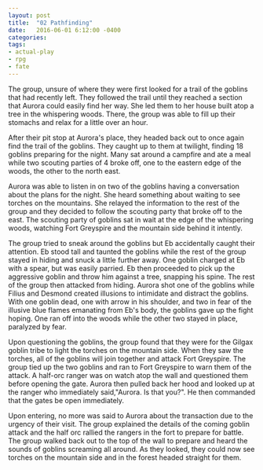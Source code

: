```yaml
---
layout: post
title:  "02 Pathfinding"
date:   2016-06-01 6:12:00 -0400 
categories: 
tags: 
- actual-play
- rpg
- fate
---
```

The group, unsure of where they were first looked for a trail of the goblins that had recently left. They followed the trail until they reached a section that Aurora could easily find her way. She led them to her house built atop a tree in the whispering woods. There, the group was able to fill up their stomachs and relax for a little over an hour.<!--more-->

After their pit stop at Aurora's place, they headed back out to once again find the trail of the goblins. They caught up to them at twilight, finding 18 goblins preparing for the night. Many sat around a campfire and ate a meal while two scouting parties of 4 broke off, one to the eastern edge of the woods, the other to the north east.

Aurora was able to listen in on two of the goblins having a conversation about the plans for the night. She heard something about waiting to see torches on the mountains. She relayed the information to the rest of the group and they decided to follow the scouting party that broke off to the east. The scouting party of goblins sat in wait at the edge of the whispering woods, watching Fort Greyspire and the mountain side behind it intently. 

The group tried to sneak around the goblins but Eb accidentally caught their attention. Eb stood tall and taunted the goblins while the rest of the group stayed in hiding and snuck a little further away. One goblin charged at Eb with a spear, but was easily parried. Eb then proceeded to pick up the aggressive goblin and throw him against a tree, snapping his spine. The rest of the group then attacked from hiding. Aurora shot one of the goblins while Filius and Desmond created illusions to intimidate and distract the goblins. With one goblin dead, one with arrow in his shoulder, and two in fear of the illusive blue flames emanating from Eb's body, the goblins gave up the fight hoping. One ran off into the woods while the other two stayed in place, paralyzed by fear. 

Upon questioning the goblins, the group found that they were for the Gilgax goblin tribe to light the torches on the mountain side. When they saw the torches, all of the goblins will join together and attack Fort Greyspire. The group tied up the two goblins and ran to Fort Greyspire to warn them of the attack. A half-orc ranger was on watch atop the wall and questioned them before opening the gate. Aurora then pulled back her hood and looked up at the ranger who immediately said,"Aurora. Is that you?". He then commanded that the gates be open immediately.

Upon entering, no more was said to Aurora about the transaction due to the urgency of their visit. The group explained the details of the coming goblin attack and the half orc rallied the rangers in the fort to prepare for battle. The group walked back out to the top of the wall to prepare and heard the sounds of goblins screaming all around. As they looked, they could now see torches on the mountain side and in the forest headed straight for them.
